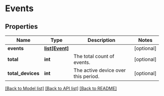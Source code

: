 # Events

## Properties
Name | Type | Description | Notes
------------ | ------------- | ------------- | -------------
**events** | [**list[Event]**](Event.md) |  | [optional] 
**total** | **int** | The total count of events. | [optional] 
**total_devices** | **int** | The active device over this period. | [optional] 

[[Back to Model list]](../README.md#documentation-for-models) [[Back to API list]](../README.md#documentation-for-api-endpoints) [[Back to README]](../README.md)

